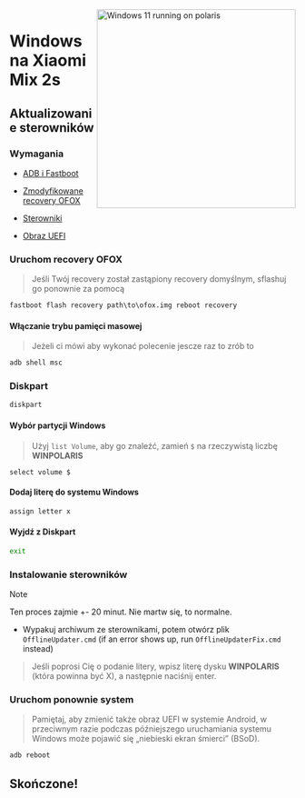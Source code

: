 <img align="right" src="https://github.com/n00b69/woa-polaris/blob/main/polaris.png" width="350" alt="Windows 11 running on polaris">

# Windows na Xiaomi Mix 2s

## Aktualizowanie sterowników

### Wymagania
- [ADB i Fastboot](https://developer.android.com/studio/releases/platform-tools)

- [Zmodyfikowane recovery OFOX](https://github.com/n00b69/woa-polaris/releases/download/Files/ofox.img)
  
- [Sterowniki](https://github.com/n00b69/woa-polaris/releases/tag/Drivers)

- [Obraz UEFI](https://github.com/n00b69/woa-polaris/releases/tag/UEFI)

### Uruchom recovery OFOX
> Jeśli Twój recovery został zastąpiony recovery domyślnym, sflashuj go ponownie za pomocą
```cmd
fastboot flash recovery path\to\ofox.img reboot recovery
```

#### Włączanie trybu pamięci masowej
> Jeżeli ci mówi aby wykonać polecenie jescze raz to zrób to
```cmd
adb shell msc
```

### Diskpart
```cmd
diskpart
```

#### Wybór partycji Windows
> Użyj `list Volume`, aby go znaleźć, zamień `$` na rzeczywistą liczbę **WINPOLARIS**
```diskpart
select volume $
```

#### Dodaj literę do systemu Windows
```cmd
assign letter x
```

#### Wyjdź z Diskpart
```cmd
exit
```

### Instalowanie sterowników
> [!Note]
> Ten proces zajmie +- 20 minut. Nie martw się, to normalne.

- Wypakuj archiwum ze sterownikami, potem otwórz plik `OfflineUpdater.cmd` (if an error shows up, run `OfflineUpdaterFix.cmd` instead)
 
> Jeśli poprosi Cię o podanie litery, wpisz literę dysku **WINPOLARIS** (która powinna być X), a następnie naciśnij enter.

### Uruchom ponownie system
> Pamiętaj, aby zmienić także obraz UEFI w systemie Android, w przeciwnym razie podczas późniejszego uruchamiania systemu Windows może pojawić się „niebieski ekran śmierci” (BSoD).
```cmd
adb reboot
```

## Skończone!















